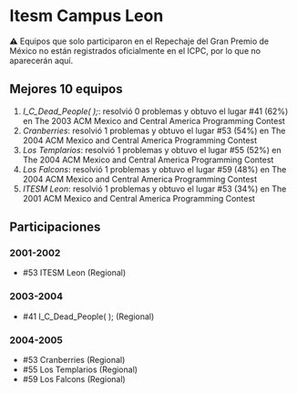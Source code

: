 # Itesm Campus Leon

:warning: Equipos que solo participaron en el Repechaje del Gran Premio de México no están registrados oficialmente en el ICPC, por lo que no aparecerán aquí.

## Mejores 10 equipos

1. _I_C_Dead_People( );_: resolvió 0 problemas y obtuvo el lugar #41 (62%) en The 2003 ACM Mexico and Central America Programming Contest
1. _Cranberries_: resolvió 1 problemas y obtuvo el lugar #53 (54%) en The 2004 ACM Mexico and Central America Programming Contest
1. _Los Templarios_: resolvió 1 problemas y obtuvo el lugar #55 (52%) en The 2004 ACM Mexico and Central America Programming Contest
1. _Los Falcons_: resolvió 1 problemas y obtuvo el lugar #59 (48%) en The 2004 ACM Mexico and Central America Programming Contest
1. _ITESM Leon_: resolvió 1 problemas y obtuvo el lugar #53 (34%) en The 2001 ACM Mexico and Central America Programming Contest

## Participaciones

### 2001-2002

- #53 ITESM Leon (Regional)

### 2003-2004

- #41 I_C_Dead_People( ); (Regional)

### 2004-2005

- #53 Cranberries (Regional)
- #55 Los Templarios (Regional)
- #59 Los Falcons (Regional)



